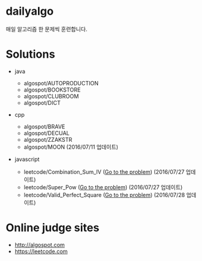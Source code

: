 # dailyalgo

매일 알고리즘 한 문제씩 훈련합니다.

# Solutions

- java
    - algospot/AUTOPRODUCTION
    - algospot/BOOKSTORE
    - algospot/CLUBROOM
    - algospot/DICT

- cpp
    - algospot/BRAVE
    - algospot/DECUAL
    - algospot/ZZAKSTR
    - algospot/MOON (2016/07/11 업데이트)
 
- javascript
    - leetcode/Combination_Sum_IV ([Go to the problem](https://leetcode.com/problems/combination-sum-iv/)) (2016/07/27 업데이트)
    - leetcode/Super_Pow ([Go to the problem](https://leetcode.com/problems/super-pow/)) (2016/07/27 업데이트)
    - leetcode/Valid_Perfect_Square ([Go to the problem](https://leetcode.com/problems/valid-perfect-square/)) (2016/07/28 업데이트)

# Online judge sites

- http://algospot.com
- https://leetcode.com

